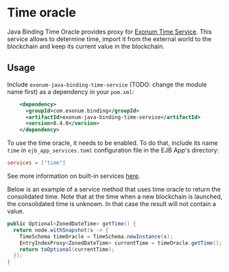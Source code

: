 # Time oracle

Java Binding Time Oracle provides proxy for [Exonum Time Service][exonum-time].
This service allows to determine time, import it from the external world to the blockchain and keep
its current value in the blockchain.

## Usage

Include `exonum-java-binding-time-service` (TODO: change the module name first) as a dependency in your `pom.xml`:

``` xml
    <dependency>
      <groupId>com.exonum.binding</groupId>
      <artifactId>exonum-java-binding-time-service</artifactId>
      <version>0.4.0</version>
    </dependency>
```

To use the time oracle, it needs to be enabled. To do that, include its name `time` in
`ejb_app_services.toml` configuration file in the EJB App's directory:

```toml
services = ["time"]
```

See more information on built-in services [here][built-in-services].

Below is an example of a service method that uses time oracle to return the consolidated time. Note that at the time when a new blockchain is launched, the consolidated time is unknown. In that case the result will not contain a value.

```java
public Optional<ZonedDateTime> getTime() {
  return node.withSnapshot(s -> {
    TimeSchema timeOracle = TimeSchema.newInstance(s);
    EntryIndexProxy<ZonedDateTime> currentTime = timeOracle.getTime();
    return toOptional(currentTime);
  });
}
```

[exonum-time]: https://exonum.com/doc/version/0.10/advanced/time/
[built-in-services]: https://exonum.com/doc/version/0.10/get-started/java-binding/#built-in-services
